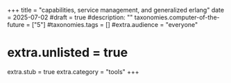 +++
title = "capabilities, service management, and generalized erlang"
date = 2025-07-02
#draft = true
#description: ""
taxonomies.computer-of-the-future = ["5"]
#taxonomies.tags = []
#extra.audience = "everyone"
# extra.unlisted = true
extra.stub = true
extra.category = "tools"
+++

